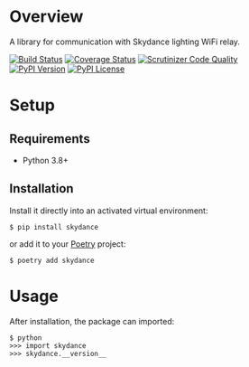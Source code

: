 # Overview

A library for communication with Skydance lighting WiFi relay.

[![Build Status](https://img.shields.io/travis/tomasbedrich/skydance.svg)](https://travis-ci.org/tomasbedrich/skydance)
[![Coverage Status](https://img.shields.io/coveralls/tomasbedrich/skydance.svg)](https://coveralls.io/r/tomasbedrich/skydance)
[![Scrutinizer Code Quality](https://img.shields.io/scrutinizer/g/tomasbedrich/skydance.svg)](https://scrutinizer-ci.com/g/tomasbedrich/skydance)
[![PyPI Version](https://img.shields.io/pypi/v/skydance.svg)](https://pypi.org/project/skydance)
[![PyPI License](https://img.shields.io/pypi/l/skydance.svg)](https://pypi.org/project/skydance)

# Setup

## Requirements

* Python 3.8+

## Installation

Install it directly into an activated virtual environment:

```text
$ pip install skydance
```

or add it to your [Poetry](https://poetry.eustace.io/) project:

```text
$ poetry add skydance
```

# Usage

After installation, the package can imported:

```text
$ python
>>> import skydance
>>> skydance.__version__
```
